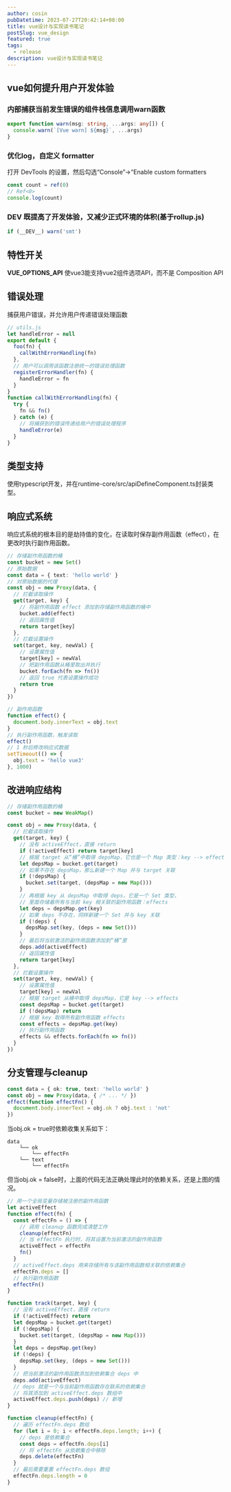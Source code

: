 ```yaml
---
author: cosin
pubDatetime: 2023-07-27T20:42:14+08:00 
title: vue设计与实现读书笔记
postSlug: vue_design
featured: true
tags:
  - release
description: vue设计与实现读书笔记
---
```


## vue如何提升用户开发体验
### 内部捕获当前发生错误的组件栈信息调用warn函数
```ts
export function warn(msg: string, ...args: any[]) {
  console.warn(`[Vue warn] ${msg}`, ...args)
}
```
### 优化log，自定义 formatter
打开 DevTools 的设置，然后勾选“Console”→“Enable custom formatters
```ts
const count = ref(0)
// Ref<0>
console.log(count)
```
### __DEV__ 既提高了开发体验，又减少正式环境的体积(基于rollup.js)
```ts
if (__DEV__) warn('smt')
```

##  特性开关
 __VUE_OPTIONS_API__
 使vue3能支持vue2组件选项API，而不是 Composition API

## 错误处理
捕获用户错误，并允许用户传递错误处理函数
```js
// utils.js
let handleError = null
export default {
  foo(fn) {
    callWithErrorHandling(fn)
  },
  // 用户可以调用该函数注册统一的错误处理函数
  registerErrorHandler(fn) {
    handleError = fn
  }
}
function callWithErrorHandling(fn) {
  try {
    fn && fn()
  } catch (e) {
    // 将捕获到的错误传递给用户的错误处理程序
    handleError(e)
  }
}
```
## 类型支持
使用typescript开发，并在runtime-core/src/apiDefineComponent.ts封装类型。

## 响应式系统
响应式系统的根本目的是劫持值的变化，在读取时保存副作用函数（effect），在更改时执行副作用函数。
```ts
// 存储副作用函数的桶
const bucket = new Set()
// 原始数据
const data = { text: 'hello world' }
// 对原始数据的代理
const obj = new Proxy(data, {
  // 拦截读取操作
  get(target, key) {
    // 将副作用函数 effect 添加到存储副作用函数的桶中
    bucket.add(effect)
    // 返回属性值
    return target[key]
  },
  // 拦截设置操作
  set(target, key, newVal) {
    // 设置属性值
    target[key] = newVal
    // 把副作用函数从桶里取出并执行
    bucket.forEach(fn => fn())
    // 返回 true 代表设置操作成功
    return true
  }
})
```
```ts
// 副作用函数
function effect() {
  document.body.innerText = obj.text
}
// 执行副作用函数，触发读取
effect()
// 1 秒后修改响应式数据
setTimeout(() => {
  obj.text = 'hello vue3'
}, 1000)
```
## 改进响应结构
```ts
// 存储副作用函数的桶
const bucket = new WeakMap()
```
```ts
const obj = new Proxy(data, {
  // 拦截读取操作
  get(target, key) {
    // 没有 activeEffect，直接 return
    if (!activeEffect) return target[key]
    // 根据 target 从“桶”中取得 depsMap，它也是一个 Map 类型：key --> effects
    let depsMap = bucket.get(target)
    // 如果不存在 depsMap，那么新建一个 Map 并与 target 关联
    if (!depsMap) {
      bucket.set(target, (depsMap = new Map()))
    }
    // 再根据 key 从 depsMap 中取得 deps，它是一个 Set 类型，
    // 里面存储着所有与当前 key 相关联的副作用函数：effects
    let deps = depsMap.get(key)
    // 如果 deps 不存在，同样新建一个 Set 并与 key 关联
    if (!deps) {
      depsMap.set(key, (deps = new Set()))
    }
    // 最后将当前激活的副作用函数添加到“桶”里
    deps.add(activeEffect)
    // 返回属性值
    return target[key]
  },
  // 拦截设置操作
  set(target, key, newVal) {
    // 设置属性值
    target[key] = newVal
    // 根据 target 从桶中取得 depsMap，它是 key --> effects
    const depsMap = bucket.get(target)
    if (!depsMap) return
    // 根据 key 取得所有副作用函数 effects
    const effects = depsMap.get(key)
    // 执行副作用函数
    effects && effects.forEach(fn => fn())
  }
})
```

## 分支管理与cleanup
```ts
const data = { ok: true, text: 'hello world' }
const obj = new Proxy(data, { /* ... */ })
effect(function effectFn() {
  document.body.innerText = obj.ok ? obj.text : 'not'
})
```
当obj.ok = true时依赖收集关系如下：
```
data
    └── ok
        └── effectFn
    └── text
        └── effectFn
```
但当obj.ok = false时，上面的代码无法正确处理此时的依赖关系，还是上图的情况。
```ts
// 用一个全局变量存储被注册的副作用函数
let activeEffect
function effect(fn) {
  const effectFn = () => {
    // 调用 cleanup 函数完成清楚工作
    cleanup(effectFn)
    // 当 effectFn 执行时，将其设置为当前激活的副作用函数
    activeEffect = effectFn
    fn()
  }
  // activeEffect.deps 用来存储所有与该副作用函数相关联的依赖集合
  effectFn.deps = []
  // 执行副作用函数
  effectFn()
}

function track(target, key) {
  // 没有 activeEffect，直接 return
  if (!activeEffect) return
  let depsMap = bucket.get(target)
  if (!depsMap) {
    bucket.set(target, (depsMap = new Map()))
  }
  let deps = depsMap.get(key)
  if (!deps) {
    depsMap.set(key, (deps = new Set()))
  }
  // 把当前激活的副作用函数添加到依赖集合 deps 中
  deps.add(activeEffect)
  // deps 就是一个与当前副作用函数存在联系的依赖集合
  // 将其添加到 activeEffect.deps 数组中
  activeEffect.deps.push(deps) // 新增
}
```
```ts
function cleanup(effectFn) {
  // 遍历 effectFn.deps 数组
  for (let i = 0; i < effectFn.deps.length; i++) {
    // deps 是依赖集合
    const deps = effectFn.deps[i]
    // 将 effectFn 从依赖集合中移除
    deps.delete(effectFn)
  }
  // 最后需要重置 effectFn.deps 数组
  effectFn.deps.length = 0
}
```
